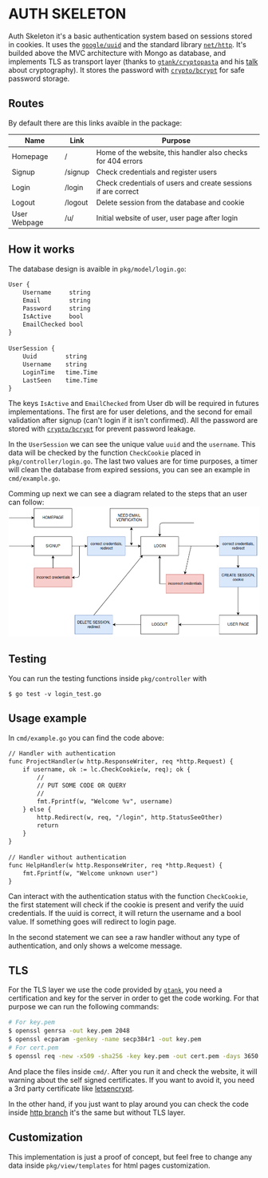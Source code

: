 # AUTH SKELETON 
Auth Skeleton it's a basic authentication system based on sessions stored in cookies. It uses the [`google/uuid`](https://github.com/google/uuid) and the standard library [`net/http`](https://godoc.org/net/http). It's builded above the MVC architecture with Mongo as database, and implements TLS as transport layer (thanks to [`gtank/cryptopasta`](https://github.com/gtank/cryptopasta) and his [talk](https://www.youtube.com/watch?v=2r_KMzXB74w) about cryptography). It stores the password with [`crypto/bcrypt`](https://godoc.org/golang.org/x/crypto/bcrypt) for safe password storage. 

## Routes
By default there are this links avaible in the package: 

| Name        | Link   | Purpose                                                     |
|-------------|--------|-------------------------------------------------------------|
| Homepage    | /      | Home of the website, this handler also checks for 404 errors|
| Signup      | /signup| Check credentials and register users                                    |
| Login       | /login | Check credentials of users and create sessions if are correct   |
| Logout      | /logout| Delete session from the database and cookie                 |
| User Webpage| /u/    | Initial website of user, user page after login              |


## How it works 
The database design is avaible in `pkg/model/login.go`: 
```MongoDB
User {
    Username     string 
    Email        string 
    Password     string 
    IsActive     bool 
    EmailChecked bool 
}

UserSession {
    Uuid        string 
    Username    string  
    LoginTime   time.Time 
    LastSeen    time.Time 
}
```

The keys `IsActive` and `EmailChecked` from User db will be required in futures implementations. The first are for user deletions, and the second for email validation after signup (can't login if it isn't confirmed). All the password are stored with [`crypto/bcrypt`](https://godoc.org/golang.org/x/crypto/bcrypt) for prevent password leakage. 

In the `UserSession` we can see the unique value `uuid` and the `username`. This data will be checked by the function `CheckCookie` placed in `pkg/controller/login.go`. The last two values are for time purposes, a timer will clean the database from expired sessions, you can see an example in `cmd/example.go`.  

 Comming up next we can see a diagram related to the steps that an user can follow: 
![alt text](img/workflow-sessions.png "Logo Title Text 1")

## Testing 
You can run the testing functions inside `pkg/controller` with 
```
$ go test -v login_test.go 
```
## Usage example 
In `cmd/example.go` you can find the code above: 
```golang 
// Handler with authentication
func ProjectHandler(w http.ResponseWriter, req *http.Request) {
	if username, ok := lc.CheckCookie(w, req); ok {
		//
		// PUT SOME CODE OR QUERY
		//
		fmt.Fprintf(w, "Welcome %v", username)
	} else {
		http.Redirect(w, req, "/login", http.StatusSeeOther)
		return
	}
}

// Handler without authentication
func HelpHandler(w http.ResponseWriter, req *http.Request) {
	fmt.Fprintf(w, "Welcome unknown user")
}
```

Can interact with the authentication status with the function `CheckCookie`, the first statement will check if the cookie is present and verify the uuid credentials. If the uuid is correct, it will return the username and a bool value. If something goes will redirect to login page. 

In the second statement we can see a raw handler without any type of authentication, and only shows a welcome message. 

## TLS 
For the TLS layer we use the code provided by [`gtank`](https://github.com/gtank), you need a certification and key for the server in order to get the code working. For that purpose we can run the following commands: 
```sh 
# For key.pem 
$ openssl genrsa -out key.pem 2048
$ openssl ecparam -genkey -name secp384r1 -out key.pem
# For cert.pem 
$ openssl req -new -x509 -sha256 -key key.pem -out cert.pem -days 3650
```
And place the files inside `cmd/`. After you run it and check the website, it will warning about the self signed certificates. If you want to avoid it, you need a 3rd party certificate like [letsencrypt](https://letsencrypt.org). 

In the other hand, if you just want to play around you can check the code inside [http branch](https://github.com/yfernandezgou/auth-skeleton/tree/http) it's the same but without TLS layer.

## Customization 
This implementation is just a proof of concept, but feel free to change any data inside `pkg/view/templates` for html pages customization. 
